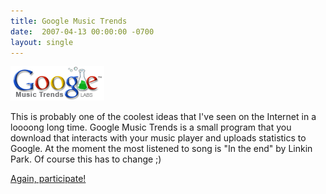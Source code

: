 ```yaml
---
title: Google Music Trends
date:  2007-04-13 00:00:00 -0700
layout: single
---
```


![Google Music Trends](/images/trends.gif)

This is probably one of the coolest ideas that I've seen on the Internet in a loooong long time. Google Music Trends is a small program that you download that interacts with your music player and uploads statistics to Google. At the moment the most listened to song is "In the end" by Linkin Park. Of course this has to change ;)

[Again, participate!](https://web.archive.org/web/20071103230812/http://google.com/trends/music)

